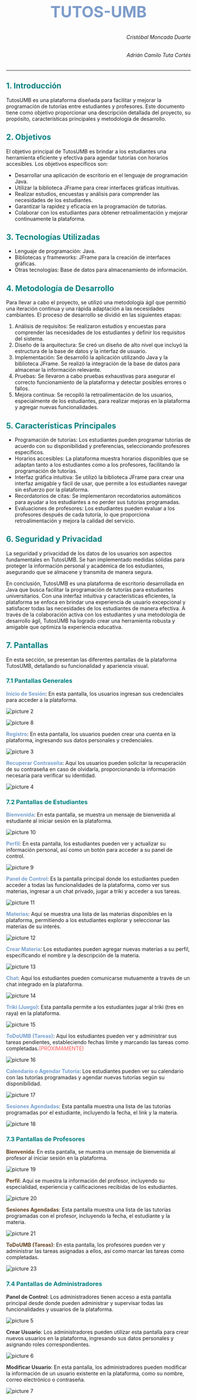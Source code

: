 # <center ><h2 style="color:#7d9cca">TUTOS-UMB</h2></center>

<h6 align="right">Cristóbal Moncada Duarte</h6>
<h6 align="right">Adrián Camilo Tuta Cortés</h6>

---

<h2 style="color: #008080;">1. Introducción</h2>

TutosUMB es una plataforma diseñada para facilitar y mejorar la programación de tutorías entre estudiantes y profesores. Este documento tiene como objetivo proporcionar una descripción detallada del proyecto, su propósito, características principales y metodología de desarrollo.

<h2 style="color: #008080;">2. Objetivos</h2>

El objetivo principal de TutosUMB es brindar a los estudiantes una herramienta eficiente y efectiva para agendar tutorías con horarios accesibles. Los objetivos específicos son:

- Desarrollar una aplicación de escritorio en el lenguaje de programación Java.
- Utilizar la biblioteca JFrame para crear interfaces gráficas intuitivas.
- Realizar estudios, encuestas y análisis para comprender las necesidades de los estudiantes.
- Garantizar la rapidez y eficacia en la programación de tutorías.
- Colaborar con los estudiantes para obtener retroalimentación y mejorar continuamente la plataforma.

<h2 style="color: #008080;">3. Tecnologías Utilizadas</h2>

- Lenguaje de programación: Java.
- Bibliotecas y frameworks: JFrame para la creación de interfaces gráficas.
- Otras tecnologías: Base de datos para almacenamiento de información.

<h2 style="color: #008080;">4. Metodología de Desarrollo</h2>

Para llevar a cabo el proyecto, se utilizó una metodología ágil que permitió una iteración continua y una rápida adaptación a las necesidades cambiantes. El proceso de desarrollo se dividió en las siguientes etapas:

1. Análisis de requisitos: Se realizaron estudios y encuestas para comprender las necesidades de los estudiantes y definir los requisitos del sistema.
2. Diseño de la arquitectura: Se creó un diseño de alto nivel que incluyó la estructura de la base de datos y la interfaz de usuario.
3. Implementación: Se desarrolló la aplicación utilizando Java y la biblioteca JFrame. Se realizó la integración de la base de datos para almacenar la información relevante.
4. Pruebas: Se llevaron a cabo pruebas exhaustivas para asegurar el correcto funcionamiento de la plataforma y detectar posibles errores o fallos.
5. Mejora continua: Se recopiló la retroalimentación de los usuarios, especialmente de los estudiantes, para realizar mejoras en la plataforma y agregar nuevas funcionalidades.

<h2 style="color: #008080;">5. Características Principales</h2>

- Programación de tutorías: Los estudiantes pueden programar tutorías de acuerdo con su disponibilidad y preferencias, seleccionando profesores específicos.
- Horarios accesibles: La plataforma muestra horarios disponibles que se adaptan tanto a los estudiantes como a los profesores, facilitando la programación de tutorías.
- Interfaz gráfica intuitiva: Se utilizó la biblioteca JFrame para crear una interfaz amigable y fácil de usar, que permite a los estudiantes navegar sin esfuerzo por la plataforma.
- Recordatorios de citas: Se implementaron recordatorios automáticos para ayudar a los estudiantes a no perder sus tutorías programadas.
- Evaluaciones de profesores: Los estudiantes pueden evaluar a los profesores después de cada tutoría, lo que proporciona retroalimentación y mejora la calidad del servicio.

<h2 style="color: #008080;">6. Seguridad y Privacidad</h2>

La seguridad y privacidad de los datos de los usuarios son aspectos fundamentales en TutosUMB. Se han implementado medidas sólidas para proteger la información personal y académica de los estudiantes, asegurando que se almacene y transmita de manera segura.

En conclusión, TutosUMB es una plataforma de escritorio desarrollada en Java que busca facilitar la programación de tutorías para estudiantes universitarios. Con una interfaz intuitiva y características eficientes, la plataforma se enfoca en brindar una experiencia de usuario excepcional y satisfacer todas las necesidades de los estudiantes de manera efectiva. A través de la colaboración activa con los estudiantes y una metodología de desarrollo ágil, TutosUMB ha logrado crear una herramienta robusta y amigable que optimiza la experiencia educativa.

<h2 style="color: #008080;">7. Pantallas</h2>

En esta sección, se presentan las diferentes pantallas de la plataforma TutosUMB, detallando su funcionalidad y apariencia visual.

<h3 style="color: #008080;">7.1 Pantallas Generales</h3>

**<span style="color: #769fcd;">Inicio de Sesión</span>**: En esta pantalla, los usuarios ingresan sus credenciales para acceder a la plataforma.

![picture 2](C:\Users\tutaa\Workspace\Notes\images/521ddc0b21b3cecde745c24176667a52c3aa7099decb3b18a560d4c0103cf17c.png)

![picture 8](C:\Users\tutaa\Workspace\Notes\images/4aa90a75855f1222596bbdd24910d1e5d9b11e928e9db4a81b122a4559976b89.png)

**<span style="color: #769fcd;">Registro</span>**: En esta pantalla, los usuarios pueden crear una cuenta en la plataforma, ingresando sus datos personales y credenciales.

![picture 3](C:\Users\tutaa\Workspace\Notes\images/3736e5cd94c90466b85c38e42273302c3cc9c3a36d493e129a7a550b32554d92.png)

**<span style="color: #769fcd;">Recuperar Contraseña</span>**: Aquí los usuarios pueden solicitar la recuperación de su contraseña en caso de olvidarla, proporcionando la información necesaria para verificar su identidad.

![picture 4](C:\Users\tutaa\Workspace\Notes\images/8ce07b3338fb79c953e378027878ae9552cae05e0fedd65a023d466dd434816d.png)

<h3 style="color: #008080;">7.2 Pantallas de Estudiantes</h3>

**<span style="color: #769fcd;">Bienvenida</span>**: En esta pantalla, se muestra un mensaje de bienvenida al estudiante al iniciar sesión en la plataforma.

![picture 10](C:\Users\tutaa\Workspace\Notes\images/3ec088ed4bdea195a63b23d9c477fbf77bbe849c03d4a1f2189027c1004c8c8e.png)

**<span style="color: #769fcd;">Perfil</span>**: En esta pantalla, los estudiantes pueden ver y actualizar su información personal, así como un botón para acceder a su panel de control.

![picture 9](C:\Users\tutaa\Workspace\Notes\images/19d34fb4ce9f653955316f49ba691f345eca44531e71a498fd42a7c6675a560a.png)

**<span style="color: #769fcd;">Panel de Control</span>**: Es la pantalla principal donde los estudiantes pueden acceder a todas las funcionalidades de la plataforma, como ver sus materias, ingresar a un chat privado, jugar a triki y acceder a sus tareas.

![picture 11](C:\Users\tutaa\Workspace\Notes\images/6c9fbb077b579c54c4f167d331094702c365c6823e4f3bdcda3abe0e0ead94b4.png)

**<span style="color: #769fcd;">Materias</span>**: Aquí se muestra una lista de las materias disponibles en la plataforma, permitiendo a los estudiantes explorar y seleccionar las materias de su interés.

![picture 12](C:\Users\tutaa\Workspace\Notes\images/fc06f77db077f9fe1adca76503f8f6aa8761a3b6cbec8ef595f4dfc6d9afbe16.png)

**<span style="color: #769fcd;">Crear Materia</span>**: Los estudiantes pueden agregar nuevas materias a su perfil, especificando el nombre y la descripción de la materia.

![picture 13](C:\Users\tutaa\Workspace\Notes\images/ef37dd2f1abdd4a6a783205111996f277ec845a4c6b280580dc4522b7cbc9a2d.png)

**<span style="color: #769fcd;">Chat</span>**: Aquí los estudiantes pueden comunicarse mutuamente a través de un chat integrado en la plataforma.

![picture 14](C:\Users\tutaa\Workspace\Notes\images/9b54194055084c00a8a232d276fab26f106076471ea58eeaebb30d661c941fe3.png)

**<span style="color: #769fcd;">Triki (Juego)</span>**: Esta pantalla permite a los estudiantes jugar al triki (tres en raya) en la plataforma.

![picture 15](C:\Users\tutaa\Workspace\Notes\images/10816f95bef309a413de1e5d0c7b4edac2e7ec9909354d48c8c30e86c672aea3.png)

**<span style="color: #769fcd;">ToDoUMB (Tareas)</span>**: Aquí los estudiantes pueden ver y administrar sus tareas pendientes, estableciendo fechas límite y marcando las tareas como completadas.<span style="color: #ff5555;">(PRÓXIMAMENTE)</span>

![picture 16](C:\Users\tutaa\Workspace\Notes\images/21679bec880ddd735e61f0cafa74de7864d44755541e51f2a21605144c0919f2.png)

**<span style="color: #769fcd;">Calendario o Agendar Tutoría</span>**: Los estudiantes pueden ver su calendario con las tutorías programadas y agendar nuevas tutorías según su disponibilidad.

![picture 17](C:\Users\tutaa\Workspace\Notes\images/d9fa4085157a6ca478620ba31bef6ae1fa6937077f385845bdf37b2b4a44a3f4.png)

**<span style="color: #769fcd;">Sesiones Agendadas</span>**: Esta pantalla muestra una lista de las tutorías programadas por el estudiante, incluyendo la fecha, el link y la materia.

![picture 18](C:\Users\tutaa\Workspace\Notes\images/142a36c67db03715a888fe4f31ab6faec5d1d24388420edf89df1e17ae9548b1.png)

<h3 style="color: #008080;">7.3 Pantallas de Profesores</h3>

**<span style="color: #654321;">Bienvenida</span>**: En esta pantalla, se muestra un mensaje de bienvenida al profesor al iniciar sesión en la plataforma.

![picture 19](C:\Users\tutaa\Workspace\Notes\images/ec644b478632fbcdc1de57b61a721d493c69db27c09612ee6f7ab535ada3116a.png)

**<span style="color: #654321;">Perfil</span>**: Aquí se muestra la información del profesor, incluyendo su especialidad, experiencia y calificaciones recibidas de los estudiantes.

![picture 20](C:\Users\tutaa\Workspace\Notes\images/b08520734f809533f4617b3df1e02e93e52a4228da36d888c9c9f3e9041003ea.png)

**<span style="color: #654321;">Sesiones Agendadas</span>**: Esta pantalla muestra una lista de las tutorías programadas con el profesor, incluyendo la fecha, el estudiante y la materia.

![picture 21](C:\Users\tutaa\Workspace\Notes\images/10e124175471c70bdb84d13c5c6ffdcbe2cee24654a13e4d51224ea5f4f3050e.png)

**<span style="color: #654321;">ToDoUMB (Tareas)</span>**: En esta pantalla, los profesores pueden ver y administrar las tareas asignadas a ellos, así como marcar las tareas como completadas.

![picture 23](C:\Users\tutaa\Workspace\Notes\images/e397e5a075df3045551ba7d585514044e76c854119d9297a4b49ce518c1f9022.png)

<h3 style="color: #008080;">7.4 Pantallas de Administradores</h3>

**<span style="color: #333333;">Panel de Control</span>**: Los administradores tienen acceso a esta pantalla principal desde donde pueden administrar y supervisar todas las funcionalidades y usuarios de la plataforma.

![picture 5](C:\Users\tutaa\Workspace\Notes\images/bbc04a18986bfb23e7b9976b4d053647c76b5ce823564275dc3b9c5ed630d990.png)

**<span style="color: #333333;">Crear Usuario</span>**: Los administradores pueden utilizar esta pantalla para crear nuevos usuarios en la plataforma, ingresando sus datos personales y asignando roles correspondientes.

![picture 6](C:\Users\tutaa\Workspace\Notes\images/cad766f6175ba55458200d90c60e39f2e91c2d49fe0c20f1b8f70ccba2fc58fd.png)

**<span style="color: #333333;">Modificar Usuario</span>**: En esta pantalla, los administradores pueden modificar la información de un usuario existente en la plataforma, como su nombre, correo electrónico o contraseña.

![picture 7](C:\Users\tutaa\Workspace\Notes\images/65335ef4e4ece40f6c497e85ea7d21c47d6c89a946ae89e804343690bb9398a1.png)
